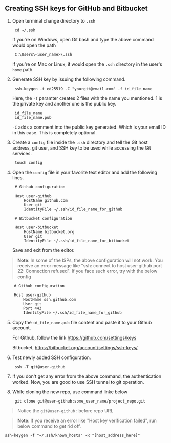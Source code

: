 ## Creating SSH keys for GitHub and Bitbucket

1. Open terminal change directory to `.ssh`

		cd ~/.ssh

	If you're on Windows, open Git bash and type the above command would open the path

		C:\Users\<user_name>\.ssh

	If you're on Mac or Linux, it would open the `.ssh` directory in the user's `home` path.
	
		
2. Generate SSH key by issuing the following command.

		ssh-keygen -t ed25519 -C "yourgit@email.com" -f id_file_name

		
	Here, the `-f` paramter creates 2 files with the name you mentioned. 1 is the private key and another one is the public key.

		id_file_name
		id_file_name.pub

	`-C` adds a comment into the public key generated. Which is your email ID in this case. This is completely optional.


3. Create a `config` file inside the `.ssh` directory and tell the Git host address, git user, and SSH key to be used while accessing the Git services.

		touch config

4. Open the `config` file in your favorite text editor and add the following lines.

		# Github configuration

		Host user-github
        	HostName github.com
        	User git
        	IdentityFile ~/.ssh/id_file_name_for_github

		# Bitbucket configuration

		Host user-bitbucket
        	HostName bitbucket.org
        	User git
        	IdentityFile ~/.ssh/id_file_name_for_bitbucket

	Save and exit from the editor.

>**Note**: In some of the ISPs, the above configuration will not work. You receive an error message like "ssh: connect to host user-github port 22: Connection refused". If you face such error, try with the below config

		# Github configuration

		Host user-github
        	HostName ssh.github.com
        	User git
			Port 443
        	IdentityFile ~/.ssh/id_file_name_for_github

5. Copy the `id_file_name.pub` file content and paste it to your Github account.

	For Github, follow the link https://github.com/settings/keys

	Bitbucket,	https://bitbucket.org/account/settings/ssh-keys/

6. Test newly added SSH configuration.

		ssh -T git@user-github

7. If you don't get any error from the above command, the authentication worked. Now, you are good to use SSH tunnel to git operation.

8. While cloning the new repo, use command linke below

		git clone git@user-github:some_user_name/project_repo.git

>Notice the `git@user-github:` before repo URL

>**Note**: If you receive an error like "Host key verification failed", run below command to get rid off.

	ssh-keygen -f "~/.ssh/known_hosts" -R "[host_address_here]"